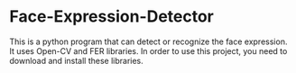 # Face-Expression-Detector
This is a python program that can detect or recognize the face expression. It uses Open-CV and FER libraries. In order to use this project, you need to download and install these libraries.
